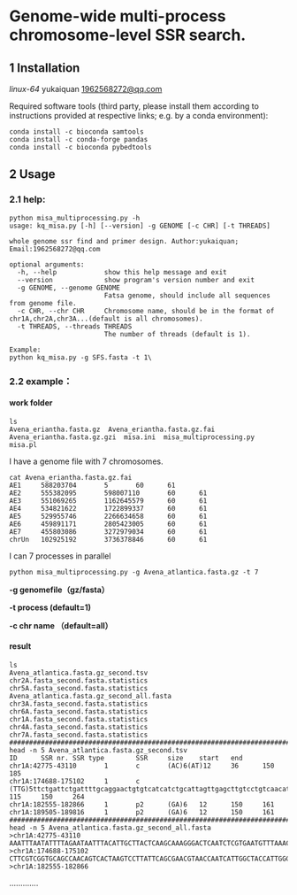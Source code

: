 # Genome-wide multi-process chromosome-level **SSR** search.

## 1 Installation

 *linux-64*    yukaiquan 1962568272@qq.com

Required software tools (third party, please install them according to instructions provided at respective links; e.g. by a conda environment):

```shell
conda install -c bioconda samtools
conda install -c conda-forge pandas
conda install -c bioconda pybedtools
```

## 2 Usage

### 2.1 help:

```shell
python misa_multiprocessing.py -h
usage: kq_misa.py [-h] [--version] -g GENOME [-c CHR] [-t THREADS]

whole genome ssr find and primer design. Author:yukaiquan; Email:1962568272@qq.com

optional arguments:
  -h, --help            show this help message and exit
  --version             show program's version number and exit
  -g GENOME, --genome GENOME
                        Fatsa genome, should include all sequences from genome file.
  -c CHR, --chr CHR     Chromosome name, should be in the format of chr1A,chr2A,chr3A...(default is all chromosomes).
  -t THREADS, --threads THREADS
                        The number of threads (default is 1).

Example:
python kq_misa.py -g SFS.fasta -t 1\
```

### 2.2 example：

#### work folder

```shell
ls
Avena_eriantha.fasta.gz  Avena_eriantha.fasta.gz.fai  Avena_eriantha.fasta.gz.gzi  misa.ini  misa_multiprocessing.py  misa.pl
```

I have a genome file with 7 chromosomes.

```shell
cat Avena_eriantha.fasta.gz.fai
AE1     588203704       5       60      61
AE2     555382095       598007110       60      61
AE3     551069265       1162645579      60      61
AE4     534821622       1722899337      60      61
AE5     529955746       2266634658      60      61
AE6     459891171       2805423005      60      61
AE7     455803086       3272979034      60      61
chrUn   102925192       3736378846      60      61
```

I can 7 processes in parallel

```shell
python misa_multiprocessing.py -g Avena_atlantica.fasta.gz -t 7
```

**-g genomefile（gz/fasta）**

**-t process (default=1)**

**-c chr name （default=all）**

#### result

```shell
ls
Avena_atlantica.fasta.gz_second.tsv        chr2A.fasta_second.fasta.statistics  chr5A.fasta_second.fasta.statistics
Avena_atlantica.fasta.gz_second_all.fasta  chr3A.fasta_second.fasta.statistics  chr6A.fasta_second.fasta.statistics
chr1A.fasta_second.fasta.statistics        chr4A.fasta_second.fasta.statistics  chr7A.fasta_second.fasta.statistics
##########################################################################################
head -n 5 Avena_atlantica.fasta.gz_second.tsv
ID      SSR nr. SSR type        SSR     size    start   end
chr1A:42775-43110       1       c       (AC)6(AT)12     36      150     185
chr1A:174688-175102     1       c       (TTG)5ttctgattctgattttgcaggaactgtgtcatcatctgcattagttgagcttgtcctgtcaacatctgctgtatctcgggagtga(TGT)5       115     150     264
chr1A:182555-182866     1       p2      (GA)6   12      150     161
chr1A:189505-189816     1       p2      (GA)6   12      150     161
##########################################################################################
head -n 5 Avena_atlantica.fasta.gz_second_all.fasta
>chr1A:42775-43110
AAATTTAATATTTTAGAATAATTTACATTGCTTACTCAAGCAAAGGGACTCAATCTCGTGAATGTTTAAACGCTACATGCTCAAGCTGTTGTCTTTTAGTACTTGTTCTATTTGCATTGCGTAAGTAGGACATCCTCATATCCACCGGAACACACACACACATATATATATATATATATATATATACACACATATATACATAAATTCAATTTGGTGATCATTTTTTTGCATATATGGATGATCTTCATAAATGACCACACTCTTTATCAAAATTTACCCTACTATCTATGGTATCATTTTAGAAAATTTGAAATAGTATTTCAAAATATTGGATA
>chr1A:174688-175102
CTTCGTCGGTGCAGCCAACAGTCACTAAGTCCTTATTCAGCGAACGTAACCAATCATTGGCTACCATTGGGTCAGTTGTTCCAGAGAACCTTGCAGGGCTTAGTTTCAAAAACCTGGTGAGCATATCATGTGCTGGAGGATTATTCTGATTGTTGTTGTTGTTGTTCTGATTCTGATTTTGCAGGAACTGTGTCATCATCTGCATTAGTTGAGCTTGTCCTGTCAACATCTGCTGTATCTCGGGAGTGATGTTGTTGTTGTTGTTTTGGTTGGGGTTGGCACGACGGGGAGGCATATGTTGGTTTGATAGGGATAAGTAATGATAGATAGGCATAAGGAAGTTCTGACACACAACTCAAAACAACCAAGTTCAATCAAACAATCAATCAATCAACAAGCAACTATCCACTTAAC
>chr1A:182555-182866
```

.............
